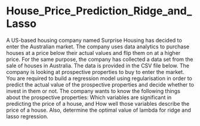 # House_Price_Prediction_Ridge_and_Lasso
A US-based housing company named Surprise Housing has decided to enter the Australian market. The company uses data analytics to purchase houses at a price below their actual values and flip them on at a higher price. For the same purpose, the company has collected a data set from the sale of houses in Australia. The data is provided in the CSV file below.     The company is looking at prospective properties to buy to enter the market. You are required to build a regression model using regularisation in order to predict the actual value of the prospective properties and decide whether to invest in them or not.     The company wants to know the following things about the prospective properties:  Which variables are significant in predicting the price of a house, and  How well those variables describe the price of a house.     Also, determine the optimal value of lambda for ridge and lasso regression.
